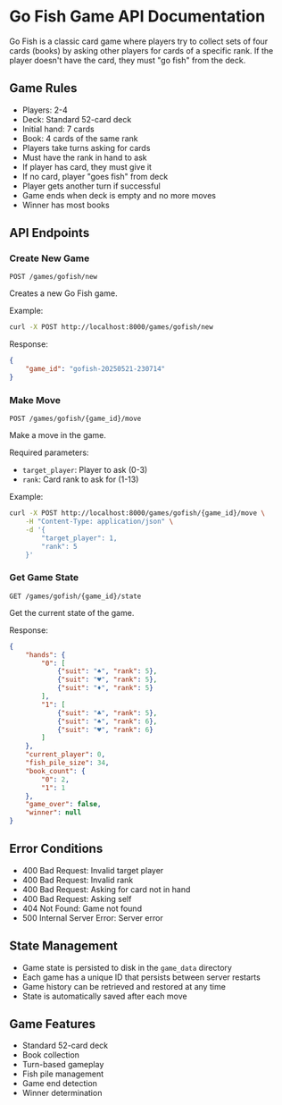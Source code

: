 # Go Fish Game API Documentation

Go Fish is a classic card game where players try to collect sets of four cards (books) by asking other players for cards of a specific rank. If the player doesn't have the card, they must "go fish" from the deck.

## Game Rules

- Players: 2-4
- Deck: Standard 52-card deck
- Initial hand: 7 cards
- Book: 4 cards of the same rank
- Players take turns asking for cards
- Must have the rank in hand to ask
- If player has card, they must give it
- If no card, player "goes fish" from deck
- Player gets another turn if successful
- Game ends when deck is empty and no more moves
- Winner has most books

## API Endpoints

### Create New Game
```http
POST /games/gofish/new
```

Creates a new Go Fish game.

Example:
```bash
curl -X POST http://localhost:8000/games/gofish/new
```

Response:
```json
{
    "game_id": "gofish-20250521-230714"
}
```

### Make Move
```http
POST /games/gofish/{game_id}/move
```

Make a move in the game.

Required parameters:
- `target_player`: Player to ask (0-3)
- `rank`: Card rank to ask for (1-13)

Example:
```bash
curl -X POST http://localhost:8000/games/gofish/{game_id}/move \
    -H "Content-Type: application/json" \
    -d '{
        "target_player": 1,
        "rank": 5
    }'
```

### Get Game State
```http
GET /games/gofish/{game_id}/state
```

Get the current state of the game.

Response:
```json
{
    "hands": {
        "0": [
            {"suit": "♠", "rank": 5},
            {"suit": "♥", "rank": 5},
            {"suit": "♦", "rank": 5}
        ],
        "1": [
            {"suit": "♣", "rank": 5},
            {"suit": "♠", "rank": 6},
            {"suit": "♥", "rank": 6}
        ]
    },
    "current_player": 0,
    "fish_pile_size": 34,
    "book_count": {
        "0": 2,
        "1": 1
    },
    "game_over": false,
    "winner": null
}
```

## Error Conditions

- 400 Bad Request: Invalid target player
- 400 Bad Request: Invalid rank
- 400 Bad Request: Asking for card not in hand
- 400 Bad Request: Asking self
- 404 Not Found: Game not found
- 500 Internal Server Error: Server error

## State Management

- Game state is persisted to disk in the `game_data` directory
- Each game has a unique ID that persists between server restarts
- Game history can be retrieved and restored at any time
- State is automatically saved after each move

## Game Features

- Standard 52-card deck
- Book collection
- Turn-based gameplay
- Fish pile management
- Game end detection
- Winner determination
